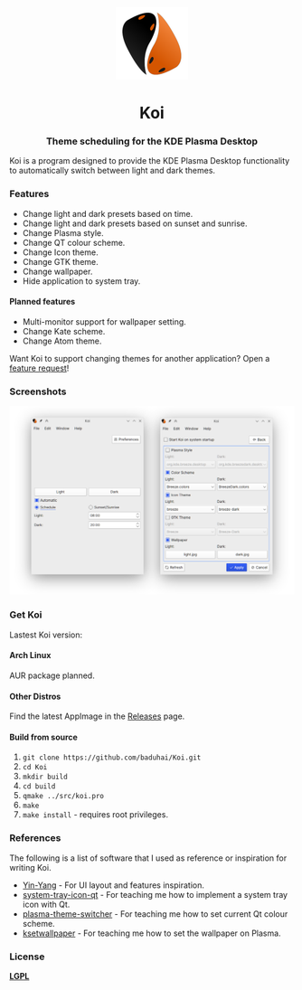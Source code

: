 <p align="center"><img src="src/resources/icons/koi.svg" alt="Koi" width="128" height="128"></p>

<h1 align="center">Koi</h1> 

<h3 align="center">Theme scheduling for the KDE Plasma Desktop</h3>

Koi is a program designed to provide the KDE Plasma Desktop functionality to automatically switch between light and dark themes.​



### Features

- Change light and dark presets based on time.
- Change light and dark presets based on sunset and sunrise.
- Change Plasma style.
- Change QT colour scheme.
- Change Icon theme.
- Change GTK theme.
- Change wallpaper.
- Hide application to system tray.

#### Planned features

- Multi-monitor support for wallpaper setting.
- Change Kate scheme.
- Change Atom theme.

Want Koi to support changing themes for another application? Open a [feature request]()!

### Screenshots

![Screenshot](screenshot.png)

### Get Koi

Lastest Koi version: 

#### Arch Linux

AUR package planned.

[//]: # "Install it from the AUR. [koi](https://aur.archlinux.org) or [koi-git](https://aur.archlinux.org)."

#### Other Distros

Find the latest AppImage in the [Releases](https://github.com/baduhai/Koi/releases) page.

#### Build from source

1. `git clone https://github.com/baduhai/Koi.git`
2. `cd Koi`
3. `mkdir build`
4. `cd build`
5. `qmake ../src/koi.pro`
6. `make`
7. `make install` - requires root privileges.

### References

The following is a list of software that I used as reference or inspiration for writing Koi.

- [Yin-Yang](https://github.com/daehruoydeef/Yin-Yang) - For UI layout and features inspiration.
- [system-tray-icon-qt](https://github.com/C0D1UM/system-tray-icon-qt) - For teaching me how to implement a system tray icon with Qt.
- [plasma-theme-switcher](https://github.com/maldoinc/plasma-theme-switcher) - For teaching me how to set current Qt colour scheme.
- [ksetwallpaper](https://github.com/pashazz/ksetwallpaper) - For teaching me how to set the wallpaper on Plasma.

### License

[**LGPL**](LICENSE)